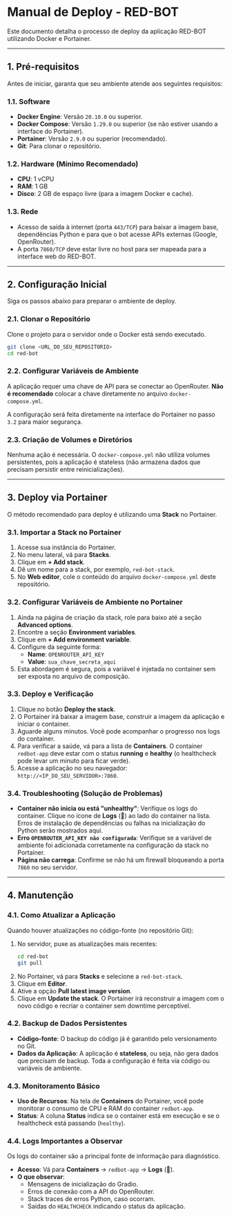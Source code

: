 # Manual de Deploy - RED-BOT

Este documento detalha o processo de deploy da aplicação RED-BOT utilizando Docker e Portainer.

---

## 1. Pré-requisitos

Antes de iniciar, garanta que seu ambiente atende aos seguintes requisitos:

### 1.1. Software
- **Docker Engine**: Versão `20.10.0` ou superior.
- **Docker Compose**: Versão `1.29.0` ou superior (se não estiver usando a interface do Portainer).
- **Portainer**: Versão `2.9.0` ou superior (recomendado).
- **Git**: Para clonar o repositório.

### 1.2. Hardware (Mínimo Recomendado)
- **CPU**: 1 vCPU
- **RAM**: 1 GB
- **Disco**: 2 GB de espaço livre (para a imagem Docker e cache).

### 1.3. Rede
- Acesso de saída à internet (porta `443/TCP`) para baixar a imagem base, dependências Python e para que o bot acesse APIs externas (Google, OpenRouter).
- A porta `7860/TCP` deve estar livre no host para ser mapeada para a interface web do RED-BOT.

---

## 2. Configuração Inicial

Siga os passos abaixo para preparar o ambiente de deploy.

### 2.1. Clonar o Repositório

Clone o projeto para o servidor onde o Docker está sendo executado.

```bash
git clone <URL_DO_SEU_REPOSITORIO>
cd red-bot
```

### 2.2. Configurar Variáveis de Ambiente

A aplicação requer uma chave de API para se conectar ao OpenRouter. **Não é recomendado** colocar a chave diretamente no arquivo `docker-compose.yml`.

A configuração será feita diretamente na interface do Portainer no passo `3.2` para maior segurança.

### 2.3. Criação de Volumes e Diretórios

Nenhuma ação é necessária. O `docker-compose.yml` não utiliza volumes persistentes, pois a aplicação é stateless (não armazena dados que precisam persistir entre reinicializações).

---

## 3. Deploy via Portainer

O método recomendado para deploy é utilizando uma **Stack** no Portainer.

### 3.1. Importar a Stack no Portainer

1.  Acesse sua instância do Portainer.
2.  No menu lateral, vá para **Stacks**.
3.  Clique em **+ Add stack**.
4.  Dê um nome para a stack, por exemplo, `red-bot-stack`.
5.  No **Web editor**, cole o conteúdo do arquivo `docker-compose.yml` deste repositório.

### 3.2. Configurar Variáveis de Ambiente no Portainer

1.  Ainda na página de criação da stack, role para baixo até a seção **Advanced options**.
2.  Encontre a seção **Environment variables**.
3.  Clique em **+ Add environment variable**.
4.  Configure da seguinte forma:
    - **Name**: `OPENROUTER_API_KEY`
    - **Value**: `sua_chave_secreta_aqui`
5.  Esta abordagem é segura, pois a variável é injetada no container sem ser exposta no arquivo de composição.

### 3.3. Deploy e Verificação

1.  Clique no botão **Deploy the stack**.
2.  O Portainer irá baixar a imagem base, construir a imagem da aplicação e iniciar o container.
3.  Aguarde alguns minutos. Você pode acompanhar o progresso nos logs do container.
4.  Para verificar a saúde, vá para a lista de **Containers**. O container `redbot-app` deve estar com o status **running** e **healthy** (o healthcheck pode levar um minuto para ficar verde).
5.  Acesse a aplicação no seu navegador: `http://<IP_DO_SEU_SERVIDOR>:7860`.

### 3.4. Troubleshooting (Solução de Problemas)

- **Container não inicia ou está "unhealthy"**: Verifique os logs do container. Clique no ícone de **Logs** (📄) ao lado do container na lista. Erros de instalação de dependências ou falhas na inicialização do Python serão mostrados aqui.
- **Erro `OPENROUTER_API_KEY não configurada`**: Verifique se a variável de ambiente foi adicionada corretamente na configuração da stack no Portainer.
- **Página não carrega**: Confirme se não há um firewall bloqueando a porta `7860` no seu servidor.

---

## 4. Manutenção

### 4.1. Como Atualizar a Aplicação

Quando houver atualizações no código-fonte (no repositório Git):

1.  No servidor, puxe as atualizações mais recentes:
    ```bash
    cd red-bot
    git pull
    ```
2.  No Portainer, vá para **Stacks** e selecione a `red-bot-stack`.
3.  Clique em **Editor**.
4.  Ative a opção **Pull latest image version**.
5.  Clique em **Update the stack**. O Portainer irá reconstruir a imagem com o novo código e recriar o container sem downtime perceptível.

### 4.2. Backup de Dados Persistentes

- **Código-fonte**: O backup do código já é garantido pelo versionamento no Git.
- **Dados da Aplicação**: A aplicação é **stateless**, ou seja, não gera dados que precisam de backup. Toda a configuração é feita via código ou variáveis de ambiente.

### 4.3. Monitoramento Básico

- **Uso de Recursos**: Na tela de **Containers** do Portainer, você pode monitorar o consumo de CPU e RAM do container `redbot-app`.
- **Status**: A coluna **Status** indica se o container está em execução e se o healthcheck está passando (`healthy`).

### 4.4. Logs Importantes a Observar

Os logs do container são a principal fonte de informação para diagnóstico.

- **Acesso**: Vá para **Containers** -> `redbot-app` -> **Logs** (📄).
- **O que observar**:
    - Mensagens de inicialização do Gradio.
    - Erros de conexão com a API do OpenRouter.
    - Stack traces de erros Python, caso ocorram.
    - Saídas do `HEALTHCHECK` indicando o status da aplicação.
